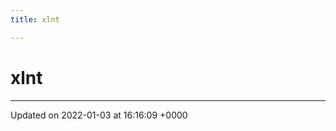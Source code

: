 ```yaml
---
title: xlnt

---
```


# xlnt








-------------------------------

Updated on 2022-01-03 at 16:16:09 +0000